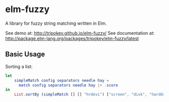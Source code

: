 # elm-fuzzy

A library for fuzzy string matching written in Elm.

See demo at: http://tripokey.github.io/elm-fuzzy/
See documentation at: http://package.elm-lang.org/packages/tripokey/elm-fuzzy/latest

## Basic Usage

Sorting a list:

```elm
let
    simpleMatch config separators needle hay =
      match config separators needle hay |> .score
in
    List.sortBy (simpleMatch [] [] "hrdevi") ["screen", "disk", "harddrive", "keyboard", "mouse", "computer"] == ["harddrive","keyboard","disk","screen","computer","mouse"]
```
